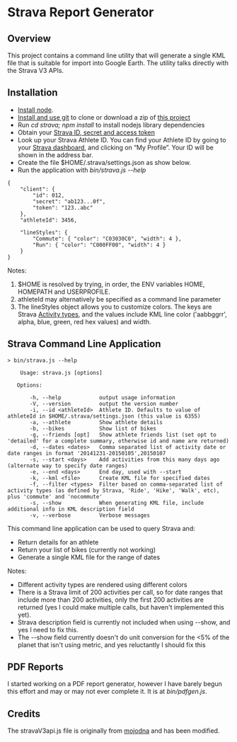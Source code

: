 Strava Report Generator
=======================

Overview
--------

This project contains a command line utility that will generate a single KML file that is suitable for import
into Google Earth. The utility talks directly with the Strava V3 APIs.

Installation
------------

* [Install node](http://nodejs.org/download/).
* [Install and use git](http://git-scm.com/downloads) to clone or download a zip of [this project](https://github.com/jpravetz/strava)
* Run _cd strava; npm install_ to install nodejs library dependencies
* Obtain your [Strava ID, secret and access token](https://www.strava.com/settings/api)
* Look up your Strava Athlete ID. You can find your Athlete ID by going to
your [Strava dashboard](http://www.strava.com/dashboard), and clicking on “My Profile”.
Your ID will be shown in the address bar.
* Create the file $HOME/.strava/settings.json as show below.
* Run the application with _bin/strava.js --help_

```
{
    "client": {
        "id": 012,
        "secret": "ab123...0f",
        "token": "123..abc"
    },
    "athleteId": 3456,

    "lineStyles": {
        "Commute": { "color": "C03030C0", "width": 4 },
        "Run": { "color": "C000FF00", "width": 4 }
    }
}
```


Notes:

1. $HOME is resolved by trying, in order, the ENV variables HOME, HOMEPATH and USERPROFILE.
2. athleteId may alternatively be specified as a command line parameter
3. The lineStyles object allows you to customize colors. The keys are
Strava [Activity types](http://strava.github.io/api/v3/activities/), and the values include KML line
color ('aabbggrr', alpha, blue, green, red hex values) and width.

Strava Command Line Application
-------------------------------

```
> bin/strava.js --help

    Usage: strava.js [options]

   Options:

       -h, --help            output usage information
       -V, --version         output the version number
       -i, --id <athleteId>  Athlete ID. Defaults to value of athleteId in $HOME/.strava/settings.json (this value is 6355)
       -a, --athlete         Show athlete details
       -b, --bikes           Show list of bikes
       -g, --friends [opt]   Show athlete friends list (set opt to 'detailed' for a complete summary, otherwise id and name are returned)
       -d, --dates <dates>   Comma separated list of activity date or date ranges in format '20141231-20150105',20150107
       -s, --start <days>    Add activities from this many days ago (alternate way to specify date ranges)
       -e, --end <days>      End day, used with --start
       -k, --kml <file>      Create KML file for specified dates
       -f, --filter <types>  Filter based on comma-separated list of activity types (as defined by Strava, 'Ride', 'Hike', 'Walk', etc), plus 'commute' and 'nocommute'
       -s, --show            When generating KML file, include additional info in KML description field
       -v, --verbose         Verbose messages
```

This command line application can be used to query Strava and:

* Return details for an athlete
* Return your list of bikes (currently not working)
* Generate a single KML file for the range of dates

Notes:

* Different activity types are rendered using different colors
* There is a Strava limit of 200 activities per call, so for date ranges that include more than 200 activities, only
the first 200 activities are returned (yes I could make multiple calls, but haven't implemented this yet).
* Strava description field is currently not included when using --show, and yes I need to fix this.
* The --show field currently doesn't do unit conversion for the <5% of the planet that isn't using metric, and yes reluctantly I should fix this

PDF Reports
-----------

I started working on a PDF report generator, however I have barely begun this
effort and may or may not ever complete it. It is at _bin/pdfgen.js_.


Credits
-------

The stravaV3api.js file is originally from [mojodna](https://github.com/mojodna/node-strav3/blob/master/index.js) and has
been modified.
